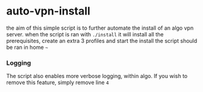 # auto-vpn-install
the aim of this simple script is to further automate the install of an algo vpn server.
when the script is ran with  ```./install``` it will install all the prerequisites, create an extra 3 profiles and start the install 
the script should be ran in home ```~```

### Logging
The script also enables more verbose logging, within algo. 
If you wish to remove this feature, simply remove line ```4```
